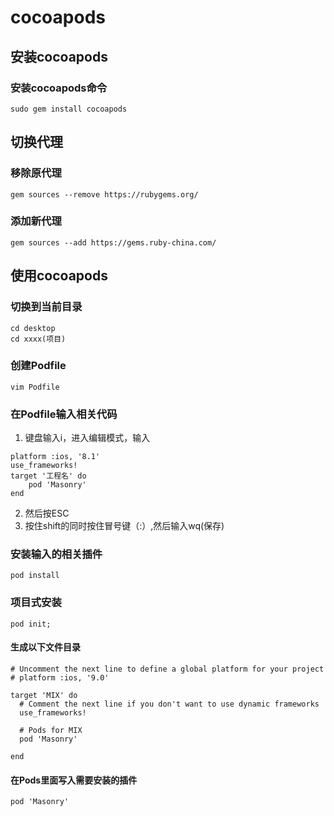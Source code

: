 # cocoapods

## 安装cocoapods

### 安装cocoapods命令

```
sudo gem install cocoapods
```

## 切换代理

### 移除原代理

```
gem sources --remove https://rubygems.org/
```

### 添加新代理

```
gem sources --add https://gems.ruby-china.com/
```

## 使用cocoapods

### 切换到当前目录

```
cd desktop
cd xxxx(项目)
```

### 创建Podfile

```
vim Podfile
```

### 在Podfile输入相关代码

1. 键盘输入i，进入编辑模式，输入

```
platform :ios, '8.1'
use_frameworks!
target '工程名' do
	pod 'Masonry'
end
```

2. 然后按ESC
3. 按住shift的同时按住冒号键（:）,然后输入wq(保存)

### 安装输入的相关插件

```
pod install
```

### 项目式安装

```
pod init;
```

#### 生成以下文件目录

``` 
# Uncomment the next line to define a global platform for your project
# platform :ios, '9.0'

target 'MIX' do
  # Comment the next line if you don't want to use dynamic frameworks
  use_frameworks!

  # Pods for MIX
  pod 'Masonry'

end

```

#### 在Pods里面写入需要安装的插件

```
pod 'Masonry'
```